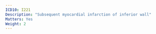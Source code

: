 ```yaml
---
ICD10: I221
Description: "Subsequent myocardial infarction of inferior wall"
Matters: Yes
Weight: 2
---
```


